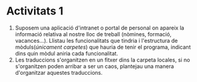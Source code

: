 # Activitats 1

1. Suposem una aplicació d'intranet o portal de personal on apareix la informació relativa al nostre lloc de treball (nòmines, formació, vacances...). Llistau les funcionalitats que tindria i l'estructura de mòduls(*únicament carpetes*) que hauria de tenir el programa, indicant dins quin mòdul aniria cada funcionalitat.
1. Les traduccions s'organitzen en un fitxer dins la carpeta locales, si no s'organitzen poden arribar a ser un caos, plantejau una manera d'organitzar aquestes traduccions.
